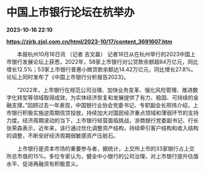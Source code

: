 # 中国上市银行论坛在杭举办

**2023-10-16 22:10**

**https://zjrb.zjol.com.cn/html/2023-10/17/content_3691607.htm**

　　本报杭州10月16日讯 （记者 吉文磊） 记者16日从在杭州举行的2023中国上市银行发展论坛上获悉，2022年，58家上市银行对公贷款余额超84万亿元，同比增长12.5%；53家上市银行普惠小微贷款余额达14.42万亿元，同比增长27.8%。论坛上同时发布了《中国上市银行分析报告2023》。

　　“2022年，上市银行在规范公司治理、加快业务变革、强化风险管理、推进数字化转型等领域取得成效，为实体经济恢复和发展提供了有力、稳固、可持续的金融支撑。”回顾过去一年表现，中国银行业协会党委书记、专职副会长邢炜介绍，上市银行积极实施逆周期信贷投放，持续加大对国民经济重点领域和薄弱环节的支持力度。经济周期波动的当下，上市银行经营面临挑战，浙商银行党委副书记、行长张荣森表示，近年来，该行通过优化调整资产结构，持续牵引客户结构和收入结构的调整，不断垒好经济周期弱敏感资产压舱石。

　　上市银行是资本市场的重要参与者，据统计，上交所上市的33家银行占上交所总市值的15%。多位专家认为，健全中小银行的公司治理，对上市银行提升估值水平、促进再融资有积极意义。